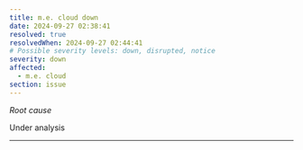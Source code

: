 ```yaml
---
title: m.e. cloud down
date: 2024-09-27 02:38:41
resolved: true
resolvedWhen: 2024-09-27 02:44:41
# Possible severity levels: down, disrupted, notice
severity: down
affected:
  - m.e. cloud
section: issue
---
```


*Root cause*

Under analysis

---



